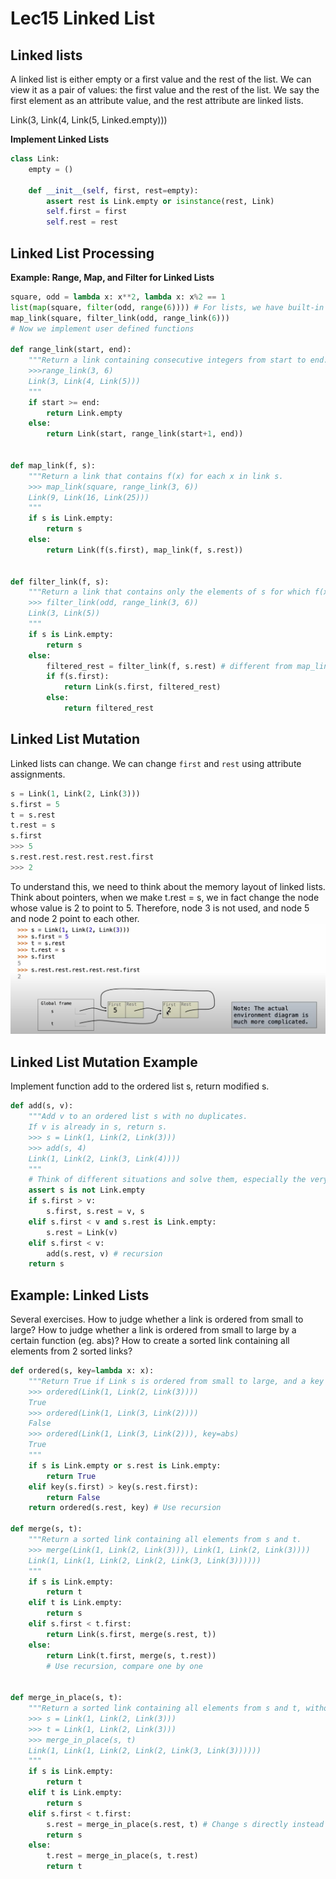 # Lec15 Linked List
## Linked lists
A linked list is either empty or a first value and the rest of the list.
We can view it as a pair of values: the first value and the rest of the list.
We say the first element as an attribute value, and the rest attribute are linked lists.

Link(3, Link(4, Link(5, Linked.empty)))

**Implement Linked Lists**
```python
class Link:
    empty = ()

    def __init__(self, first, rest=empty):  
        assert rest is Link.empty or isinstance(rest, Link)
        self.first = first
        self.rest = rest
```

## Linked List Processing
**Example: Range, Map, and Filter for Linked Lists**
```python
square, odd = lambda x: x**2, lambda x: x%2 == 1
list(map(square, filter(odd, range(6)))) # For lists, we have built-in funcs to do this
map_link(square, filter_link(odd, range_link(6)))
# Now we implement user defined functions

def range_link(start, end):
    """Return a link containing consecutive integers from start to end.
    >>>range_link(3, 6)
    Link(3, Link(4, Link(5)))
    """
    if start >= end:
        return Link.empty
    else:
        return Link(start, range_link(start+1, end))


def map_link(f, s):
    """Return a link that contains f(x) for each x in link s.
    >>> map_link(square, range_link(3, 6))
    Link(9, Link(16, Link(25)))
    """
    if s is Link.empty:
        return s
    else:
        return Link(f(s.first), map_link(f, s.rest))


def filter_link(f, s):
    """Return a link that contains only the elements of s for which f(x) is true.
    >>> filter_link(odd, range_link(3, 6))
    Link(3, Link(5))
    """
    if s is Link.empty:
        return s
    else:
        filtered_rest = filter_link(f, s.rest) # different from map_link, because we need to filter every node in the link
        if f(s.first):
            return Link(s.first, filtered_rest)
        else:
            return filtered_rest
```

## Linked List Mutation
Linked lists can change. We can change `first` and `rest` using attribute assignments.
```python
s = Link(1, Link(2, Link(3)))
s.first = 5
t = s.rest
t.rest = s
s.first
>>> 5
s.rest.rest.rest.rest.rest.first
>>> 2
```
To understand this, we need to think about the memory layout of linked lists.
Think about pointers, when we make t.rest = s, we in fact change the node whose value is 2 to point to 5.
Therefore, node 3 is not used, and node 5 and node 2 point to each other.
![local picture](./LinkedListMutation.png)

## Linked List Mutation Example
Implement function add to the ordered list s, return modified s.
```python
def add(s, v):
    """Add v to an ordered list s with no duplicates.
    If v is already in s, return s.
    >>> s = Link(1, Link(2, Link(3)))
    >>> add(s, 4)
    Link(1, Link(2, Link(3, Link(4))))
    """
    # Think of different situations and solve them, especially the very first(zeroth) and the last element
    assert s is not Link.empty
    if s.first > v:
        s.first, s.rest = v, s
    elif s.first < v and s.rest is Link.empty:
        s.rest = Link(v)
    elif s.first < v:
        add(s.rest, v) # recursion
    return s
```

## Example: Linked Lists
Several exercises.
How to judge whether a link is ordered from small to large?
How to judge whether a link is ordered from small to large by a certain function (eg. abs)?
How to create a sorted link containing all elements from 2 sorted links?
```python
def ordered(s, key=lambda x: x):
    """Return True if Link s is ordered from small to large, and a key function is involved
    >>> ordered(Link(1, Link(2, Link(3))))
    True
    >>> ordered(Link(1, Link(3, Link(2))))
    False
    >>> ordered(Link(1, Link(3, Link(2))), key=abs)
    True
    """
    if s is Link.empty or s.rest is Link.empty:
        return True
    elif key(s.first) > key(s.rest.first):
        return False
    return ordered(s.rest, key) # Use recursion

def merge(s, t):
    """Return a sorted link containing all elements from s and t.
    >>> merge(Link(1, Link(2, Link(3))), Link(1, Link(2, Link(3))))
    Link(1, Link(1, Link(2, Link(2, Link(3, Link(3))))))
    """
    if s is Link.empty:
        return t
    elif t is Link.empty:
        return s
    elif s.first < t.first:
        return Link(s.first, merge(s.rest, t))
    else:
        return Link(t.first, merge(s, t.rest))
        # Use recursion, compare one by one


def merge_in_place(s, t):
    """Return a sorted link containing all elements from s and t, without calling Link.
    >>> s = Link(1, Link(2, Link(3)))
    >>> t = Link(1, Link(2, Link(3)))
    >>> merge_in_place(s, t)
    Link(1, Link(1, Link(2, Link(2, Link(3, Link(3))))))
    """
    if s is Link.empty:
        return t
    elif t is Link.empty:
        return s
    elif s.first < t.first:
        s.rest = merge_in_place(s.rest, t) # Change s directly instead of using Link to create new links.
        return s
    else:
        t.rest = merge_in_place(s, t.rest)
        return t
```
